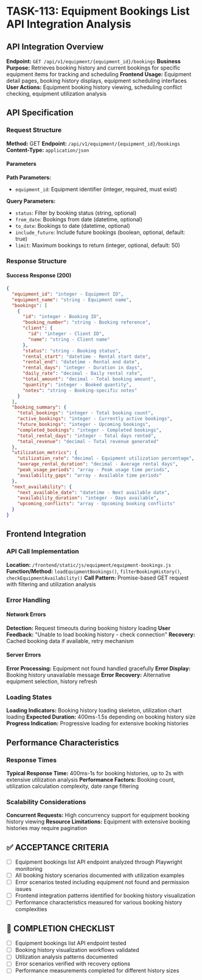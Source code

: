 # TASK-113: Equipment Bookings List API Integration Analysis

## API Integration Overview

**Endpoint:** `GET /api/v1/equipment/{equipment_id}/bookings`
**Business Purpose:** Retrieves booking history and current bookings for specific equipment items for tracking and scheduling
**Frontend Usage:** Equipment detail pages, booking history displays, equipment scheduling interfaces
**User Actions:** Equipment booking history viewing, scheduling conflict checking, equipment utilization analysis

## API Specification

### Request Structure

**Method:** GET
**Endpoint:** `/api/v1/equipment/{equipment_id}/bookings`
**Content-Type:** `application/json`

#### Parameters

**Path Parameters:**
- `equipment_id`: Equipment identifier (integer, required, must exist)

**Query Parameters:**
- `status`: Filter by booking status (string, optional)
- `from_date`: Bookings from date (datetime, optional)
- `to_date`: Bookings to date (datetime, optional)
- `include_future`: Include future bookings (boolean, optional, default: true)
- `limit`: Maximum bookings to return (integer, optional, default: 50)

### Response Structure

#### Success Response (200)

```json
{
  "equipment_id": "integer - Equipment ID",
  "equipment_name": "string - Equipment name",
  "bookings": [
    {
      "id": "integer - Booking ID",
      "booking_number": "string - Booking reference",
      "client": {
        "id": "integer - Client ID",
        "name": "string - Client name"
      },
      "status": "string - Booking status",
      "rental_start": "datetime - Rental start date",
      "rental_end": "datetime - Rental end date",
      "rental_days": "integer - Duration in days",
      "daily_rate": "decimal - Daily rental rate",
      "total_amount": "decimal - Total booking amount",
      "quantity": "integer - Booked quantity",
      "notes": "string - Booking-specific notes"
    }
  ],
  "booking_summary": {
    "total_bookings": "integer - Total booking count",
    "active_bookings": "integer - Currently active bookings",
    "future_bookings": "integer - Upcoming bookings",
    "completed_bookings": "integer - Completed bookings",
    "total_rental_days": "integer - Total days rented",
    "total_revenue": "decimal - Total revenue generated"
  },
  "utilization_metrics": {
    "utilization_rate": "decimal - Equipment utilization percentage",
    "average_rental_duration": "decimal - Average rental days",
    "peak_usage_periods": "array - Peak usage time periods",
    "availability_gaps": "array - Available time periods"
  },
  "next_availability": {
    "next_available_date": "datetime - Next available date",
    "availability_duration": "integer - Days available",
    "upcoming_conflicts": "array - Upcoming booking conflicts"
  }
}
```

## Frontend Integration

### API Call Implementation

**Location:** `/frontend/static/js/equipment/equipment-bookings.js`
**Function/Method:** `loadEquipmentBookings()`, `filterBookingHistory()`, `checkEquipmentAvailability()`
**Call Pattern:** Promise-based GET request with filtering and utilization analysis

### Error Handling

#### Network Errors
**Detection:** Request timeouts during booking history loading
**User Feedback:** "Unable to load booking history - check connection"
**Recovery:** Cached booking data if available, retry mechanism

#### Server Errors
**Error Processing:** Equipment not found handled gracefully
**Error Display:** Booking history unavailable message
**Error Recovery:** Alternative equipment selection, history refresh

### Loading States

**Loading Indicators:** Booking history loading skeleton, utilization chart loading
**Expected Duration:** 400ms-1.5s depending on booking history size
**Progress Indication:** Progressive loading for extensive booking histories

## Performance Characteristics

### Response Times
**Typical Response Time:** 400ms-1s for booking histories, up to 2s with extensive utilization analysis
**Performance Factors:** Booking count, utilization calculation complexity, date range filtering

### Scalability Considerations
**Concurrent Requests:** High concurrency support for equipment booking history viewing
**Resource Limitations:** Equipment with extensive booking histories may require pagination

## ✅ ACCEPTANCE CRITERIA

- [ ] Equipment bookings list API endpoint analyzed through Playwright monitoring
- [ ] All booking history scenarios documented with utilization examples
- [ ] Error scenarios tested including equipment not found and permission issues
- [ ] Frontend integration patterns identified for booking history visualization
- [ ] Performance characteristics measured for various booking history complexities

## 📝 COMPLETION CHECKLIST

- [ ] Equipment bookings list API endpoint tested
- [ ] Booking history visualization workflows validated
- [ ] Utilization analysis patterns documented
- [ ] Error scenarios verified with recovery options
- [ ] Performance measurements completed for different history sizes
